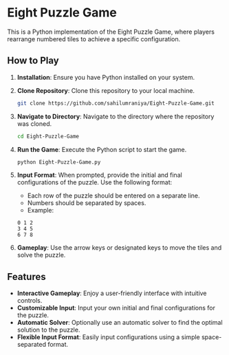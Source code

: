# Eight Puzzle Game

This is a Python implementation of the Eight Puzzle Game, where players rearrange numbered tiles to achieve a specific configuration.

## How to Play

1. **Installation**: Ensure you have Python installed on your system.

2. **Clone Repository**: Clone this repository to your local machine.

    ```bash
    git clone https://github.com/sahilumraniya/Eight-Puzzle-Game.git
    ```

3. **Navigate to Directory**: Navigate to the directory where the repository was cloned.

    ```bash
    cd Eight-Puzzle-Game
    ```

4. **Run the Game**: Execute the Python script to start the game.

    ```bash
    python Eight-Puzzle-Game.py
    ```

5. **Input Format**: When prompted, provide the initial and final configurations of the puzzle. Use the following format:

    - Each row of the puzzle should be entered on a separate line.
    - Numbers should be separated by spaces.
    - Example:
    
    ```
    0 1 2
    3 4 5
    6 7 8
    ```

6. **Gameplay**: Use the arrow keys or designated keys to move the tiles and solve the puzzle.

## Features

- **Interactive Gameplay**: Enjoy a user-friendly interface with intuitive controls.
- **Customizable Input**: Input your own initial and final configurations for the puzzle.
- **Automatic Solver**: Optionally use an automatic solver to find the optimal solution to the puzzle.
- **Flexible Input Format**: Easily input configurations using a simple space-separated format.

